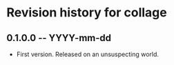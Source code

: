 # Revision history for collage

## 0.1.0.0 -- YYYY-mm-dd

* First version. Released on an unsuspecting world.
